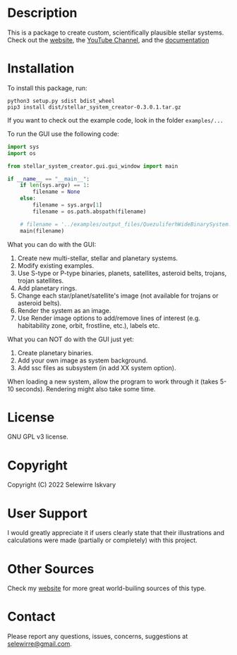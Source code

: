 [comment]: https://www.jetbrains.com/help/pycharm/markdown.html#code-blocks
[comment]: https://www.markdownguide.org/basic-syntax/
# Description
This is a package to create custom, scientifically plausible stellar systems.
Check out the [website](https://sites.google.com/view/caelian-assistants/stellar-system-creator),
the [YouTube Channel](https://www.youtube.com/channel/UCWAz_u7tOu2IIIBqjZzY9gA), and the 
[documentation](https://raw.githubusercontent.com/selewirre/stellar_system_creator/master/stellar_system_creator/documentation/build/latex/stellarsystemcreator.pdf)

# Installation
To install this package, run:

```
python3 setup.py sdist bdist_wheel
pip3 install dist/stellar_system_creator-0.3.0.1.tar.gz
```

If you want to check out the example code, look in the folder `examples/...`

To run the GUI use the following code:

```python
import sys
import os

from stellar_system_creator.gui.gui_window import main

if __name__ == "__main__":
    if len(sys.argv) == 1:
        filename = None
    else:
        filename = sys.argv[1]
        filename = os.path.abspath(filename)

    # filename = '../examples/output_files/QuezuliferhWideBinarySystem.sscl'
    main(filename)

```

What you can do with the GUI:
1. Create new multi-stellar, stellar and planetary systems.
2. Modify existing examples.
3. Use S-type or P-type binaries, planets, satellites, asteroid belts, trojans, trojan satellites.
4. Add planetary rings.
5. Change each star/planet/satellite's image (not available for trojans or asteroid belts).
6. Render the system as an image.
7. Use Render image options to add/remove lines of interest (e.g. habitability zone, orbit, frostline, etc.), labels etc.

What you can NOT do with the GUI just yet:
1. Create planetary binaries.
2. Add your own image as system background.
3. Add ssc files as subsystem (in add XX system option).

When loading a new system, allow the program to work through it (takes 5-10 seconds). 
Rendering might also take some time.

# License 
GNU GPL v3 license.

# Copyright
Copyright (C) 2022 Selewirre Iskvary

# User Support
I would greatly appreciate it if users clearly state that their illustrations and calculations were made 
(partially or completely) with this project.

# Other Sources
Check my [website](https://sites.google.com/view/caelian-assistants/resources) 
for more great world-builing sources of this type.

# Contact
Please report any questions, issues, concerns, suggestions at <selewirre@gmail.com>.
